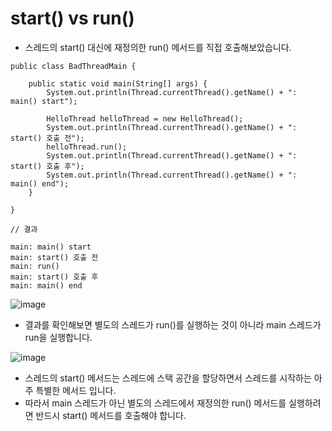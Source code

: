 # start() vs run()

- 스레드의 start() 대신에 재정의한 run() 메서드를 직접 호출해보았습니다.

```
public class BadThreadMain {

    public static void main(String[] args) {
        System.out.println(Thread.currentThread().getName() + ": main() start");

        HelloThread helloThread = new HelloThread();
        System.out.println(Thread.currentThread().getName() + ": start() 호출 전");
        helloThread.run();
        System.out.println(Thread.currentThread().getName() + ": start() 호출 후");
        System.out.println(Thread.currentThread().getName() + ": main() end");
    }

}

// 결과

main: main() start
main: start() 호출 전
main: run()
main: start() 호출 후
main: main() end

```

![image](https://github.com/user-attachments/assets/e4f51234-9574-4925-8f2a-5b934c6cd148)

- 결과를 확인해보면 별도의 스레드가 run()를 실행하는 것이 아니라 main 스레드가 run을 실행합니다.

![image](https://github.com/user-attachments/assets/8054754c-a75e-40f7-bfce-8db5fc9b88f2)

- 스레드의 start() 메서드는 스레드에 스택 공간을 할당하면서 스레드를 시작하는 아주 특별한 메서드 입니다.
- 따라서 main 스레드가 아닌 별도의 스레드에서 재정의한 run() 메서드를 실행하려면 반드시 start() 메서드를 호출해야 합니다.






